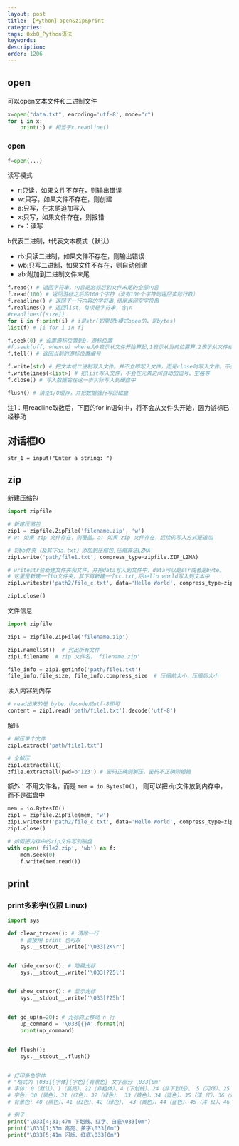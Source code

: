 ```yaml
---
layout: post
title: 【Python】open&zip&print
categories:
tags: 0xb0_Python语法
keywords:
description:
order: 1206
---
```




## open
可以open文本文件和二进制文件
```python
x=open("data.txt", encoding='utf-8', mode="r")
for i in x:
    print(i) # 相当于x.readline()
```

### open
```python
f=open(...)
```

读写模式
- r:只读，如果文件不存在，则输出错误
- w:只写，如果文件不存在，则创建
- a:只写，在末尾追加写入
- x:只写，如果文件存在，则报错
- r+：读写

b代表二进制，t代表文本模式（默认）
- rb:只读二进制，如果文件不存在，则输出错误
- wb:只写二进制，如果文件不存在，则自动创建
- ab:附加到二进制文件末尾



```python
f.read() # 返回字符串，内容是游标后到文件末尾的全部内容
f.read(100) # 返回游标之后的100个字符（没有100个字符则返回实际行数）
f.readline() # 返回下一行内容的字符串,结尾返回空字符串
f.realines() # 返回list，每项是字符串，含\n
#readlines([size])
for i in f:print(i) # i是str(如果是b模式open的，是bytes)
list(f) # [i for i in f]

f.seek(0) # 设置游标位置到0，游标位置
#f.seek(off, whence) where为0表示从文件开始算起,1表示从当前位置算,2表示从文件结尾算，off可正可负.只有b模式，才允许1,2.
f.tell() # 返回当前的游标位置编号

f.write(str) # 把文本或二进制写入文件。并不立即写入文件，而是close时写入文件。不会自动加换行符
f.writelines(<list>) # 把list写入文件，不会在元素之间自动加逗号、空格等
f.close() # 写入数据会在这一步实际写入到硬盘中

flush() # 清空I/O缓存，并把数据强行写回磁盘
```
注1：用readline取数后，下面的for in语句中，将不会从文件头开始，因为游标已经移动

## 对话框IO
```
str_1 = input("Enter a string: ")
```


## zip

新建压缩包
```py
import zipfile

# 新建压缩包
zip1 = zipfile.ZipFile('filename.zip', 'w')
# w: 如果 zip 文件存在，则覆盖。a: 如果 zip 文件存在，后续的写入方式是追加

# 将bb件夹（及其下aa.txt）添加到压缩包,压缩算法LZMA
zip1.write('path/file1.txt', compress_type=zipfile.ZIP_LZMA)

# writestr会新建文件夹和文件，并把data写入到文件中，data可以是str或者是byte。
# 这里是新建一个bb文件夹，其下再新建一个cc.txt,将hello world写入到文本中
zip1.writestr('path2/file_c.txt', data='Hello World', compress_type=zipfile.ZIP_DEFLATED)

zip1.close()
```





文件信息
```py
import zipfile

zip1 = zipfile.ZipFile('filename.zip')

zip1.namelist()  # 列出所有文件
zip1.filename  # zip 文件名，'filename.zip'

file_info = zip1.getinfo('path/file1.txt')
file_info.file_size, file_info.compress_size  # 压缩前大小，压缩后大小
```

读入内容到内存
```py
# read出来的是 byte，decode成utf-8即可
content = zip1.read('path/file1.txt').decode('utf-8')
```

解压
```py
# 解压单个文件
zip1.extract('path/file1.txt')

# 全解压
zip1.extractall()
zfile.extractall(pwd=b'123') # 密码正确则解压，密码不正确则报错
```


额外：不用文件名，而是 `mem = io.BytesIO()`， 则可以把zip文件放到内存中，而不是磁盘中

```python
mem = io.BytesIO()
zip1 = zipfile.ZipFile(mem, 'w')
zip1.writestr('path2/file_c.txt', data='Hello World', compress_type=zipfile.ZIP_DEFLATED)
zip1.close()

# 如何把内存中的zip文件写到磁盘
with open('file2.zip', 'wb') as f:
    mem.seek(0)
    f.write(mem.read())
```

## print



### print多彩字(仅限 Linux)

```python
import sys

def clear_traces(): # 清除一行
    # 直接用 print 也可以
    sys.__stdout__.write('\033[2K\r')


def hide_cursor(): # 隐藏光标
    sys.__stdout__.write('\033[?25l')


def show_cursor(): # 显示光标
    sys.__stdout__.write('\033[?25h')


def go_up(n=20): # 光标向上移动 n 行
    up_command = '\033[{}A'.format(n)
    print(up_command)


def flush():
    sys.__stdout__.flush()


# 打印多色字体
# "格式为 \033[{字体}{字色}{背景色} 文字部分 \033[0m"
# 字体: 0（默认）、1（高亮）、22（非粗体）、4（下划线）、24（非下划线）、 5（闪烁）、25（非闪烁）、7（反显）、27（非反显）
# 字色: 30（黑色）、31（红色）、32（绿色）、 33（黄色）、34（蓝色）、35（洋 红）、36（青色）、37（白色）
# 背景色: 40（黑色）、41（红色）、42（绿色）、 43（黄色）、44（蓝色）、45（洋 红）、46（青色）、47（白色）

# 例子
print("\033[4;31;47m 下划线、红字、白底\033[0m")
print("\033[1;33m 高亮、黄字\033[0m")
print("\033[5;41m 闪烁、红底\033[0m")
```
